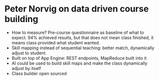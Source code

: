 # Peter Norvig on data driven course building

- How to measure? Pre-course questionnaire as baseline of what to expect. 94% achieved results, but that does not mean class finished, it means class provided what student wanted.
- Skill mapping instead of sequential teaching: better match, dynamically adjust to student.
- Built on top of App Engine: REST endpoints, MapReduce built into it
- AI could be used to build skill maps and make the class dynamically adjust by itself
- Class builder open sourced
